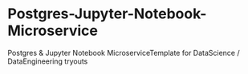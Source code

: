 # Postgres-Jupyter-Notebook-Microservice
Postgres &amp; Jupyter Notebook MicroserviceTemplate for DataScience / DataEngineering tryouts
